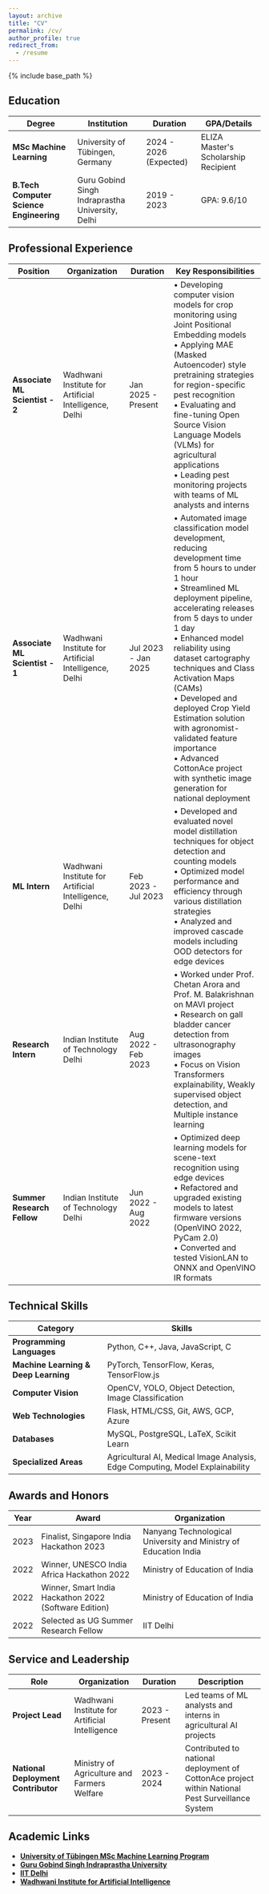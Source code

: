 ```yaml
---
layout: archive
title: "CV"
permalink: /cv/
author_profile: true
redirect_from:
  - /resume
---
```


{% include base_path %}

## Education

| Degree | Institution | Duration | GPA/Details |
|--------|-------------|----------|-------------|
| **MSc Machine Learning** | University of Tübingen, Germany | 2024 - 2026 (Expected) | ELIZA Master's Scholarship Recipient |
| **B.Tech Computer Science Engineering** | Guru Gobind Singh Indraprastha University, Delhi | 2019 - 2023 | GPA: 9.6/10 |

## Professional Experience

| Position | Organization | Duration | Key Responsibilities |
|----------|--------------|----------|---------------------|
| **Associate ML Scientist - 2** | Wadhwani Institute for Artificial Intelligence, Delhi | Jan 2025 - Present | • Developing computer vision models for crop monitoring using Joint Positional Embedding models<br>• Applying MAE (Masked Autoencoder) style pretraining strategies for region-specific pest recognition<br>• Evaluating and fine-tuning Open Source Vision Language Models (VLMs) for agricultural applications<br>• Leading pest monitoring projects with teams of ML analysts and interns |
| **Associate ML Scientist - 1** | Wadhwani Institute for Artificial Intelligence, Delhi | Jul 2023 - Jan 2025 | • Automated image classification model development, reducing development time from 5 hours to under 1 hour<br>• Streamlined ML deployment pipeline, accelerating releases from 5 days to under 1 day<br>• Enhanced model reliability using dataset cartography techniques and Class Activation Maps (CAMs)<br>• Developed and deployed Crop Yield Estimation solution with agronomist-validated feature importance<br>• Advanced CottonAce project with synthetic image generation for national deployment |
| **ML Intern** | Wadhwani Institute for Artificial Intelligence, Delhi | Feb 2023 - Jul 2023 | • Developed and evaluated novel model distillation techniques for object detection and counting models<br>• Optimized model performance and efficiency through various distillation strategies<br>• Analyzed and improved cascade models including OOD detectors for edge devices |
| **Research Intern** | Indian Institute of Technology Delhi | Aug 2022 - Feb 2023 | • Worked under Prof. Chetan Arora and Prof. M. Balakrishnan on MAVI project<br>• Research on gall bladder cancer detection from ultrasonography images<br>• Focus on Vision Transformers explainability, Weakly supervised object detection, and Multiple instance learning |
| **Summer Research Fellow** | Indian Institute of Technology Delhi | Jun 2022 - Aug 2022 | • Optimized deep learning models for scene-text recognition using edge devices<br>• Refactored and upgraded existing models to latest firmware versions (OpenVINO 2022, PyCam 2.0)<br>• Converted and tested VisionLAN to ONNX and OpenVINO IR formats |

## Technical Skills

| Category | Skills |
|----------|--------|
| **Programming Languages** | Python, C++, Java, JavaScript, C |
| **Machine Learning & Deep Learning** | PyTorch, TensorFlow, Keras, TensorFlow.js |
| **Computer Vision** | OpenCV, YOLO, Object Detection, Image Classification |
| **Web Technologies** | Flask, HTML/CSS, Git, AWS, GCP, Azure |
| **Databases** | MySQL, PostgreSQL, LaTeX, Scikit Learn |
| **Specialized Areas** | Agricultural AI, Medical Image Analysis, Edge Computing, Model Explainability |

## Awards and Honors

| Year | Award | Organization |
|------|-------|--------------|
| 2023 | Finalist, Singapore India Hackathon 2023 | Nanyang Technological University and Ministry of Education India |
| 2022 | Winner, UNESCO India Africa Hackathon 2022 | Ministry of Education of India |
| 2022 | Winner, Smart India Hackathon 2022 (Software Edition) | Ministry of Education of India |
| 2022 | Selected as UG Summer Research Fellow | IIT Delhi |

## Service and Leadership

| Role | Organization | Duration | Description |
|------|--------------|----------|-------------|
| **Project Lead** | Wadhwani Institute for Artificial Intelligence | 2023 - Present | Led teams of ML analysts and interns in agricultural AI projects |
| **National Deployment Contributor** | Ministry of Agriculture and Farmers Welfare | 2023 - 2024 | Contributed to national deployment of CottonAce project within National Pest Surveillance System |

## Academic Links

- **[University of Tübingen MSc Machine Learning Program](https://uni-tuebingen.de/en/study/finding-a-course/degree-programs-available/detail/course/machine-learning-master/)**
- **[Guru Gobind Singh Indraprastha University](https://www.ipu.ac.in/)**
- **[IIT Delhi](https://home.iitd.ac.in/)**
- **[Wadhwani Institute for Artificial Intelligence](https://www.wadhwaniai.org/)**
